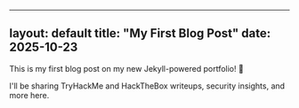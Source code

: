 
---
layout: default
title: "My First Blog Post"
date: 2025-10-23
---
This is my first blog post on my new Jekyll-powered portfolio! 🚀

I'll be sharing TryHackMe and HackTheBox writeups, security insights, and more here.
